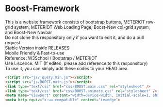 # Boost-Framework
This is a website framework consists of bootstrap buttons, METERIOT row-grid system, METERIOT Web Loading Page, Boost-New col-grid system, and Boost-New Navbar<br />
Do not clone this responsitory only if you want to edit it, and do a pull request.  
Stable Version inside RELEASES  
Mobile Friendly & Fast-to-use  
Reference: W3School / Bootstrap / METERIOT<br />
Use Liscence: MIT (If edited, please add reference to this responsitory)  
To use it, you can simply add these codes to your HEAD area.
```html
<script src="js/jquery.min.js"></script>
<script src="js/BOOST.main.js"></script>
<link type="text/css" href="css/BOOST.main.css" rel="stylesheet" />
<link type="text/css" href="css/BOOST.animate.css" rel="stylesheet" />
<meta name="viewport" content="width=device-width, initial-scale=1, shrink-to-fit=no">
<meta http-equiv="x-ua-compatible" content="ie=edge">
```